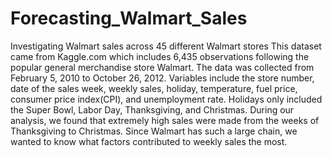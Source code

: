 # Forecasting_Walmart_Sales
Investigating Walmart sales across 45 different Walmart stores
This dataset came from Kaggle.com which includes 6,435 observations following the popular general merchandise store Walmart. 
The data was collected from February 5, 2010 to October 26, 2012. 
Variables include the store number, date of the sales week, weekly sales, holiday, temperature, fuel price, consumer price index(CPI), and unemployment rate. 
Holidays only included the Super Bowl, Labor Day, Thanksgiving, and Christmas. 
During our analysis, we found that extremely high sales were made from the weeks of Thanksgiving to Christmas. 
Since Walmart has such a large chain, we wanted to know what factors contributed to weekly sales the most. 

